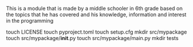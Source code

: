 This is a module that is made by a middle schooler in 6th grade based on the topics that he has covered and his knowledge, information and interest in the programming 

touch LICENSE
touch pyproject.toml
touch setup.cfg
mkdir src/mypackage
touch src/mypackage/__init__.py
touch src/mypackage/main.py
mkdir tests